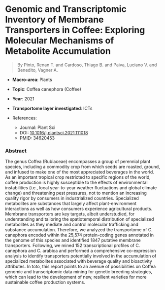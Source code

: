 # Genomic and Transcriptomic Inventory of Membrane Transporters in Coffee: Exploring Molecular Mechanisms of Metabolite Accumulation

> By Pinto, Renan T. and Cardoso, Thiago B. and Paiva, Luciano V. and Benedito, Vagner A.

- **Macro-area**: Plants
- **Topic**: Coffea canephora (Coffee)
- **Year**: 2021
- **Transportome layer investigated**: ICTs

- References:
  - Journal: Plant Sci
  - DOI: [10.1016/j.plantsci.2021.111018](https://doi.org/10.1016/j.plantsci.2021.111018)
  - PMID: 34620453

### Abstract

The genus Coffea (Rubiaceae) encompasses a group of perennial plant species, including a commodity crop from which seeds are roasted, ground, and infused to make one of the most appreciated beverages in the world. As an important tropical crop restricted to specific regions of the world, coffee production is highly susceptible to the effects of environmental instabilities (i.e., local year-to-year weather fluctuations and global climate change) and threatening pest pressures, not to mention an increasing quality rigor by consumers in industrialized countries. Specialized metabolites are substances that largely affect plant-environment interactions as well as how consumers experience agricultural products. Membrane transporters are key targets, albeit understudied, for understanding and tailoring the spatiotemporal distribution of specialized metabolites as they mediate and control molecular trafficking and substance accumulation. Therefore, we analyzed the transportome of C. canephora encoded within the 25,574 protein-coding genes annotated in the genome of this species and identified 1847 putative membrane transporters. Following, we mined 152 transcriptional profiles of C. canephora and C. arabica and performed a comprehensive co-expression analysis to identify transporters potentially involved in the accumulation of specialized metabolites associated with beverage quality and bioactivity attributes. In toto, this report points to an avenue of possibilities on Coffea genomic and transcriptomic data mining for genetic breeding strategies, which can lead to the development of new, resilient varieties for more sustainable coffee production systems.
